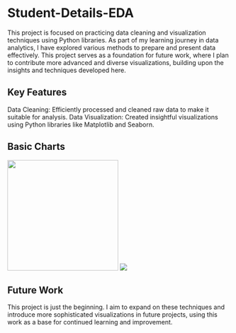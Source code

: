 # Student-Details-EDA
This project is focused on practicing data cleaning and visualization techniques using Python libraries. As part of my learning journey in data analytics, I have explored various methods to prepare and present data effectively. This project serves as a foundation for future work, where I plan to contribute more advanced and diverse visualizations, building upon the insights and techniques developed here.

<h2>Key Features</h2>
Data Cleaning: Efficiently processed and cleaned raw data to make it suitable for analysis.
Data Visualization: Created insightful visualizations using Python libraries like Matplotlib and Seaborn.
<h2>Basic Charts</h2>
<img src="https://github.com/user-attachments/assets/12b1948a-15e9-494e-9710-64579e86c5d5" height="250",width="1200">
<img src="https://github.com/user-attachments/assets/a6a727b9-3e32-4fac-9b6b-69cbf1d17919">
<img src="">
<img src="">

<h2>Future Work</h2>
This project is just the beginning. I aim to expand on these techniques and introduce more sophisticated visualizations in future projects, 
using this work as a base for continued learning and improvement.

